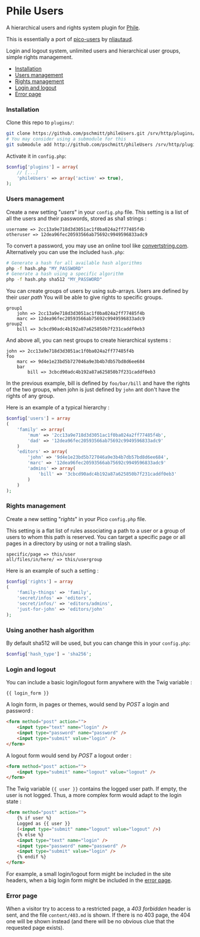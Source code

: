 # Phile Users

A hierarchical users and rights system plugin for [Phile](http://philecms.github.io/Phile).

This is essentially a port of [pico-users](https://github.com/nliautaud/pico-users) by [nliautaud](https://github.com/nliautaud).

Login and logout system, unlimited users and hierarchical user groups, simple rights management.

* [Installation](#installation)
* [Users management](#users-management)
* [Rights management](#rights-management)
* [Login and logout](#login-and-logout)
* [Error page](#error-page)


### Installation

Clone this repo to `plugins/`:

```bash
git clone https://github.com/pschmitt/phileUsers.git /srv/http/plugins/phileUsers
# You may consider using a submodule for this
git submodule add http://github.com/pschmitt/phileUsers /srv/http/plugins/phileUsers
```

Activate it in `config.php`:

```php
$config['plugins'] = array(
    // [...]
    'phileUsers' => array('active' => true),
);
```

### Users management

Create a new setting "*users*" in your `config.php` file. This setting is a list of all the users and their passwords, stored as sha1 strings :

	username => 2cc13a9e718d3d3051ac1f0ba024a2ff77485f4b
	otheruser => 12dea96fec20593566ab75692c9949596833adc9

To convert a password, you may use an online tool like [convertstring.com](http://www.convertstring.com/Hash/SHA512). Alternatively you can use the included `hash.php`:

```bash
# Generate a hash for all available hash algorithms
php -f hash.php "MY_PASSWORD"
# Generate a hash using a specific algorithm
php -f hash.php sha512 "MY_PASSWORD"
```

You can create groups of users by using sub-arrays. Users are defined by their *user path* You will be able to give rights to specific groups.

	group1
		john => 2cc13a9e718d3d3051ac1f0ba024a2ff77485f4b
		marc => 12dea96fec20593566ab75692c9949596833adc9
	group2
		bill => 3cbcd90adc4b192a87a625850b7f231caddf0eb3

And above all, you can nest groups to create hierarchical systems :

	john => 2cc13a9e718d3d3051ac1f0ba024a2ff77485f4b
	foo
		marc => 9d4e1e23bd5b727046a9e3b4b7db57bd8d6ee684
		bar
			bill => 3cbcd90adc4b192a87a625850b7f231caddf0eb3

In the previous example, bill is defined by `foo/bar/bill` and have the rights of the two groups, when john is just defined by `john` ant don't have the rights of any group.

Here is an example of a typical hierarchy :

```php
$config['users'] = array
(
	'family' => array(
		'mum' => '2cc13a9e718d3d3051ac1f0ba024a2ff77485f4b',
		'dad' => '12dea96fec20593566ab75692c9949596833adc9'
	)
	'editors' => array(
		'john' => '9d4e1e23bd5b727046a9e3b4b7db57bd8d6ee684',
		'marc' => '12dea96fec20593566ab75692c9949596833adc9'
		'admins' => array(
			'bill' => '3cbcd90adc4b192a87a625850b7f231caddf0eb3'
		)
	)
);
```

### Rights management

Create a new setting "*rights*" in your Pico `config.php` file.

This setting is a flat list of rules associating a path to a user or a group of users to whom this path is reserved. You can target a specific page or all pages in a directory by using or not a trailing slash.

	specific/page => this/user
	all/files/in/here/ => this/usergroup

Here is an example of such a setting :

```php
$config['rights'] = array
(
	'family-things' => 'family',
	'secret/infos' => 'editors',
	'secret/infos/' => 'editors/admins',
	'just-for-john' => 'editors/john'
);
```

### Using another hash algorithm

By default sha512 will be used, but you can change this in your `config.php`:

```php
$config['hash_type'] = 'sha256';
```

### Login and logout

You can include a basic login/logout form anywhere with the Twig variable :

	{{ login_form }}

A login form, in pages or themes, would send by *POST* a login and password :

```html
<form method="post" action="">
	<input type="text" name="login" />
	<input type="password" name="password" />
	<input type="submit" value="login" />
</form>
```

A logout form would send by *POST* a logout order :

```html
<form method="post" action="">
	<input type="submit" name="logout" value="logout" />
</form>
```

The Twig variable `{{ user }}` contains the logged user path. If empty, the user is not logged. Thus, a more complex form would adapt to the login state :

```html
<form method="post" action="">
	{% if user %}
	Logged as {{ user }}
	(<input type="submit" name="logout" value="logout" />)
	{% else %}
	<input type="text" name="login" />
	<input type="password" name="password" />
	<input type="submit" value="login" />
	{% endif %}
</form>
```

For example, a small login/logout form might be included in the site headers, when a big login form might be included in the [error page](#error-page).

### Error page

When a visitor try to access to a restricted page, a *403 forbidden* header is sent, and the file `content/403.md` is shown. If there is no 403 page, the 404 one will be shown instead (and there will be no obvious clue that the requested page exists).
